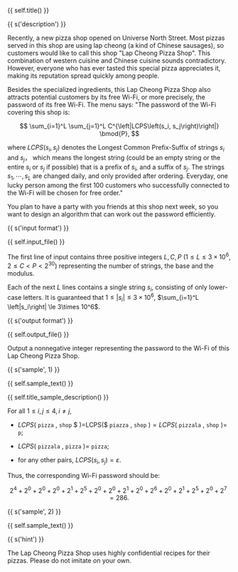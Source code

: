 {{ self.title() }}

{{ s('description') }}

Recently, a new pizza shop opened on Universe North Street. Most pizzas served in this shop are using lap cheong (a kind of Chinese sausages), so customers would like to call this shop "Lap Cheong Pizza Shop". This combination of western cuisine and Chinese cuisine sounds contradictory. However, everyone who has ever tasted this special pizza appreciates it, making its reputation spread quickly among people.

Besides the specialized ingredients, this Lap Cheong Pizza Shop also attracts potential customers by its free Wi-Fi, or more precisely, the password of its free Wi-Fi. The menu says: "The password of the Wi-Fi covering this shop is:

$$
\sum_{i=1}^L \sum_{j=1}^L C^{\left|LCPS\left(s_i, s_j\right)\right|} \bmod{P},
$$

where $LCPS\left(s_i, s_j\right)$ denotes the Longest Common Prefix-Suffix of strings $s_i$ and $s_j$， which means the longest string (could be an empty string or the entire $s_i$ or $s_j$ if possible) that is a prefix of $s_i$, and a suffix of $s_j$. The strings $s_1, \cdots, s_L$ are changed daily, and only provided after ordering. Everyday, one lucky person among the first 100 customers who successfully connected to the Wi-Fi will be chosen for free order."

You plan to have a party with you friends at this shop next week, so you want to design an algorithm that can work out the password efficiently.

{{ s('input format') }}

{{ self.input_file() }}

The first line of input contains three positive integers $L, C, P$ ($1\le L\le 3\times 10^6$, $2\le C < P < 2^{30}$) representing the number of strings, the base and the modulus.

Each of the next $L$ lines contains a single string $s_i$, consisting of only lower-case letters. It is guaranteed that $1\le \left|s_i\right| \le 3\times 10^6$, $\sum_{i=1}^L \left|s_i\right| \le 3\times 10^6$.

{{ s('output format') }}

{{ self.output_file() }}

Output a nonnegative integer representing the password to the Wi-Fi of this Lap Cheong Pizza Shop.

{{ s('sample', 1) }}

{{ self.sample_text() }}

{{ self.title_sample_description() }}

For all $1\le i,j\le 4, i\ne j$,

- $LCPS($ `pizza` $,$ `shop` $ )=LCPS($ `piazza` $,$ `shop` $)=LCPS($ `pizzala` $,$ `shop` $)=$ `p`;

- $LCPS($ `pizzala` $,$ `pizza` $)=$ `pizza`;

- for any other pairs, $LCPS\left(s_i, s_j\right)=\varepsilon$.

Thus, the corresponding Wi-Fi password should be:

$$
2^4 + 2^0 + 2^0 + 2^0 + 2^1 + 2^5 + 2^0 + 2^0 + 2^1 + 2^0 + 2^6 + 2^0 + 2^1 + 2^5 + 2^0 + 2^7 = 286.
$$

{{ s('sample', 2) }}

{{ self.sample_text() }}

{{ s('hint') }}

The Lap Cheong Pizza Shop uses highly confidential recipes for their pizzas. Please do not imitate on your own.